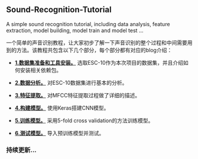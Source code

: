 ## Sound-Recognition-Tutorial
A simple sound recognition tutorial, including data analysis, feature extraction, model building, model train and model test ... 

一个简单的声音识别教程，让大家初步了解一下声音识别的整个过程和中间需要用到的方法。该教程共包含以下几个部分，每个部分都有对应的blog介绍：

- **[1.数据集准备和工具安装。](https://blog.csdn.net/zzc15806/article/details/84972108)** 选取ESC-10作为本次项目的数据集，并且介绍如何安装相关依赖包。
 
- **[2.数据分析。](https://blog.csdn.net/zzc15806/article/details/84973370)** 对ESC-10数据集进行基本的分析。

- **[3.特征提取。](https://blog.csdn.net/zzc15806/article/details/84974458)** 对MFCC特征提取过程做了详细的描述。

- **[4.构建模型。](https://blog.csdn.net/zzc15806/article/details/84975137)** 使用Keras搭建CNN模型。

- **[5.训练模型。](https://blog.csdn.net/zzc15806/article/details/84975539)** 采用5-fold cross validation的方法训练模型。

- **[6.测试模型。](https://blog.csdn.net/zzc15806/article/details/84975709)** 导入预训练模型并测试。

### 持续更新...
